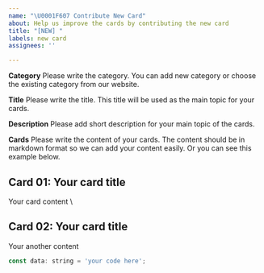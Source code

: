 ```yaml
---
name: "\U0001F607 Contribute New Card"
about: Help us improve the cards by contributing the new card
title: "[NEW] "
labels: new card
assignees: ''

---
```


**Category**
Please write the category. You can add new category or choose the existing category from our website.

**Title**
Please write the title. This title will be used as the main topic for your cards.

**Description**
Please add short description for your main topic of the cards.

**Cards**
Please write the content of your cards. The content should be in markdown format so we can add your content easily. Or you can see this example below.

## Card 01: Your card title
Your card content
\
## Card 02: Your card title
Your another content
```js
const data: string = 'your code here';
```